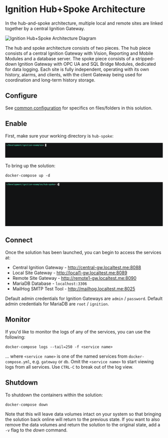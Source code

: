 # Ignition Hub+Spoke Architecture

In the hub-and-spoke architecture, multiple local and remote sites are linked together by a central Ignition Gateway.

![Ignition Hub+Spoke Architecture Diagram](https://inductiveautomation.com/static/images/architectures/ArchitectureDiagram-HubandSpoke@2x.png)

The hub and spoke architecture consists of two pieces. The hub piece consists of a central Ignition Gateway with Vision, Reporting and Mobile Modules and a database server. The spoke piece consists of a stripped-down Ignition Gateway with OPC UA and SQL Bridge Modules, dedicated for data logging. Each site is fully independent, operating with its own history, alarms, and clients, with the client Gateway being used for coordination and long-term history storage.

## Configure

See [common configuration](../README.md#common-configuration) for specifics on files/folders in this solution.

## Enable

First, make sure your working directory is `hub-spoke`:

![Change Working Directory](../assets/hub-spoke-change-wd.gif)

To bring up the solution:

    docker-compose up -d

![Bringing up the solution](../assets/hub-spoke-compose-up.gif)

## Connect

Once the solution has been launched, you can begin to access the services at:

- Central Ignition Gateway - http://central-gw.localtest.me:8088
- Local Site Gateway - http://local1-gw.localtest.me:8089
- Remote Site Gateway - http://remote1-gw.localtest.me:8090
- MariaDB Database - `localhost:3306`
- MailHog SMTP Test Tool - http://mailhog.localtest.me:8025

Default admin credentials for Ignition Gateways are `admin` / `password`. Default admin credentials for MariaDB are `root` / `ignition`.

## Monitor

If you'd like to monitor the logs of any of the services, you can use the following:

    docker-compose logs --tail=250 -f <service name>

... where `<service name>` is one of the named services from `docker-compose.yml`, e.g. `gateway` or `db`.  Omit the `<service name>` to start viewing logs from all services.  Use `CTRL-C` to break out of the log view.

## Shutdown

To shutdown the containers within the solution:

    docker-compose down

Note that this will leave data volumes intact on your system so that bringing the solution back online will return to the previous state.  If you want to also remove the data volumes and return the solution to the original state, add a `-v` flag to the *down* command.